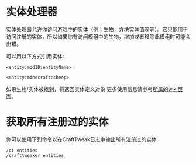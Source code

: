 # 实体处理器

实体处理器允许你访问游戏中的实体（例；生物，方块实体值等等）。它只能用于访问注册的实体，所以如果你有访问模组中的生物，增加或者移除此模组时可能会出错。

可以用以下方式引用实体:

```
<entity:modID:entityName>

<entity:minecraft:sheep>
```

如果生物/实体被找到，将返回实体定义对象
更多使用信息请参考[所属的wiki页面](/Vanilla/Entities/IEntityDefinition)。

# 获取所有注册过的实体

你可以使用下列命令以在CraftTweak日志中输出所有注册过的实体
```
/ct entities
/crafttweaker entities
```
